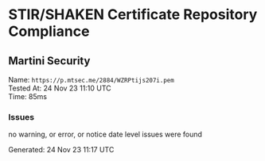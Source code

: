 # STIR/SHAKEN Certificate Repository Compliance

## Martini Security

Name: `https://p.mtsec.me/2884/WZRPtijs207i.pem`\
Tested At: 24 Nov 23 11:10 UTC\
Time: 85ms

### Issues

no warning, or error, or notice date level issues were found

Generated: 24 Nov 23 11:17 UTC